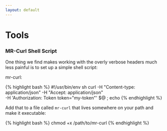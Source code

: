 ```yaml
---
layout: default
---
```

# Tools

### MR-Curl Shell Script

One thing we find makes working with the overly verbose headers much less painful is to set up a simple shell script:

mr-curl:

{% highlight bash %}
#!/usr/bin/env sh
curl -H "Content-type: application/json" -H "Accept: application/json" \
     -H 'Authorization: Token token="my-token"' $@ ; echo
{% endhighlight %}

Add that to a file called `mr-curl` that lives somewhere on your path and make it executable:

{% highlight bash %}
chmod +x /path/to/mr-curl
{% endhighlight %}

